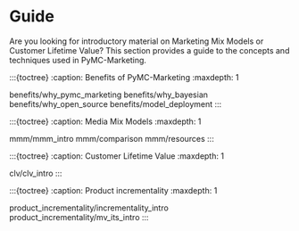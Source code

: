 # Guide

Are you looking for introductory material on Marketing Mix Models or Customer Lifetime Value?
This section provides a guide to the concepts and techniques used in PyMC-Marketing.

:::{toctree}
:caption: Benefits of PyMC-Marketing
:maxdepth: 1

benefits/why_pymc_marketing
benefits/why_bayesian
benefits/why_open_source
benefits/model_deployment
:::

:::{toctree}
:caption: Media Mix Models
:maxdepth: 1

mmm/mmm_intro
mmm/comparison
mmm/resources
:::

:::{toctree}
:caption: Customer Lifetime Value
:maxdepth: 1

clv/clv_intro
:::

:::{toctree}
:caption: Product incrementality
:maxdepth: 1

product_incrementality/incrementality_intro
product_incrementality/mv_its_intro
:::
